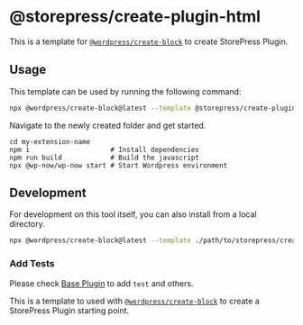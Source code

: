 # @storepress/create-plugin-html

This is a template for [`@wordpress/create-block`](https://developer.wordpress.org/block-editor/reference-guides/packages/packages-create-block/) to create StorePress Plugin.

## Usage

This template can be used by running the following command:

```bash
npx @wordpress/create-block@latest --template @storepress/create-plugin-html my-extension-name
```

Navigate to the newly created folder and get started.

```
cd my-extension-name
npm i                    # Install dependencies
npm run build            # Build the javascript
npx @wp-now/wp-now start # Start Wordpress environment
```

## Development

For development on this tool itself, you can also install from a local directory.

```bash
npx @wordpress/create-block@latest --template ./path/to/storepress/create-plugin-html my-extension-name
```

### Add Tests

Please check [Base Plugin](https://github.com/EmranAhmed/storepress-base-plugin/) to add `test` and others.

This is a template to used with [`@wordpress/create-block`](https://developer.wordpress.org/block-editor/reference-guides/packages/packages-create-block/) to create a StorePress Plugin starting point.
